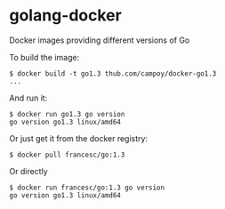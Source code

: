 golang-docker
=============

Docker images providing different versions of Go

To build the image:

	$ docker build -t go1.3 thub.com/campoy/docker-go1.3
	...

And run it:

	$ docker run go1.3 go version
	go version go1.3 linux/amd64

Or just get it from the docker registry:

	$ docker pull francesc/go:1.3

Or directly

	$ docker run francesc/go:1.3 go version
	go version go1.3 linux/amd64
